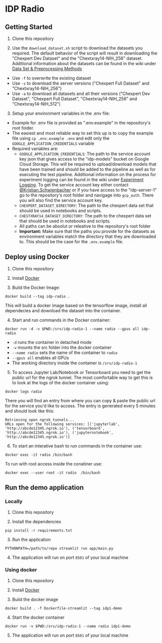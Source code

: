# IDP Radio

## Getting Started

1. Clone this repository

2. Use the `download_dataset.sh` script to download the datasets you required. The default behavior of the script will result in downloading the "Chexpert Dev Dataset" and the "Chextxray14-NIH_256" dataset. Additional information about the datasets can be found in the wiki under [Data Set & Preprocessing Methods](https://git.veios.cloud/idp1-radio/idp-radio-1/-/wikis/Data-Set-&-Preprocessing-Methods)
  - Use `-f` to overwrite the existing dataset
  - Use `-s` to download the server versions ("Chexpert Full Dataset" and "Chextxray14-NIH_256")
  - Use `-a` to download all datasets and all their versions ("Chexpert Dev Dataset", "Chexpert Full Dataset", "Chextxray14-NIH_256" and "Chextxray14-NIH_512")


3. Setup your environment variables in the .env file:
  - Example for .env file is provided as ".env.example" in the repository's root folder. 
  - The easiest and most reliable way to set this up is to copy the example file using `cp .env.example .env` and edit only the `GOOGLE_APPLICATION_CREDENTIALS` variable
  - Required variables are:
    - `GOOGLE_APPLICATION_CREDENTIALS`: The path to the service account key json that gives access to the "idp-models" bucket on Google Cloud Storage. This will be required to upload/download models that have been trained and should be added to the pipeline as well as for executing the test pipeline. Additional information on the process for experiment logging can be found in the wiki under [Experiment Logging](https://git.veios.cloud/idp1-radio/idp-radio-1/-/wikis/Experiment%20Logging). To get the service account key either contact [@Kristian.Schwienbacher](https://git.veios.cloud/kristian.schwienbacher) or if you have access to the "idp-server-1" go to the repository's root folder and navigage into `gcp_auth`. There you will also find the service account key. 
    - `CHEXPERT_DATASET_DIRECTORY`: The path to the chexpert data set that should be used in notebooks and scripts. 
    - `CHESTXRAY14_DATASET_DIRECTORY`: The path to the chexpert data set that should be used in notebooks and scripts. 
    - All paths can be absolut or releative to the repository's root folder
    - **Important:** Make sure that the paths you provide for the datasets as environment variables match the directory that they are downloaded to. This should be the case for the `.env.example` file. 
  
 
## Deploy using Docker

1. Clone this repository

2. Install [Docker](https://docs.docker.com/engine/install/ubuntu/)

3. Build the Docker Image: 
```
docker build --tag idp-radio .
```
This will build a docker image based on the tensorflow image, install all dependecies and download the dataset into the container. 

4. Start and run commands in the Docker container: 
```
docker run -d -v $PWD:/srv/idp-radio-1 --name radio --gpus all idp-radio
```
  - `-d` runs the container in detached mode
  - `-v` mounts the src folder into the docker container
  - `--name radio` sets the name of the container to `radio`
  - `--gpus all` enables all GPUs
  - The working directory inside the container is `/srv/idp-radio-1` 


5. To access Jupyter Lab/Notebook or Tensorboard you need to get the public url for the ngrok tunnel. The most comfortable way to get this is to look at the logs of the docker container using:
```
docker logs radio
```

There you will find an entry from where you can copy & paste the public url for the service you'd like to access. The entry is generated every 5 minutes and should look like this: 
```
Retrieving open ngrok tunnels...
URLs open for the following services: [('jupyterlab', 'http://abcde12345.ngrok.io'), ('tensorboard', 'http://abcde12345.ngrok.io'), ('jupyternotebook', 'http://abcde12345.ngrok.io')]
```


6. To start an interative bash to run commands in the container use:
```
docker exec -it radio /bin/bash
```

To run with root access inside the conatiner use:
```
docker exec --user root -it radio  /bin/bash
```


## Run the demo application
### Locally

1. Clone this repository

2. Install the dependencies
```
pip install -r requirements.txt
```

3. Run the application
```
PYTHONPATH=/path/to/repo streamlit run app/main.py
```

4. The application will run on port `8501` of your local machine


### Using docker

1. Clone this repository

2. Install [Docker](https://docs.docker.com/engine/install/ubuntu/)

3. Build the docker image
```
docker build . -f Dockerfile-streamlit --tag idp1-demo
```

4. Start the docker container
```
docker run -v $PWD:/srv/idp-radio-1 --name radio idp1-demo
```

5. The application will run on port `8501` of your local machine